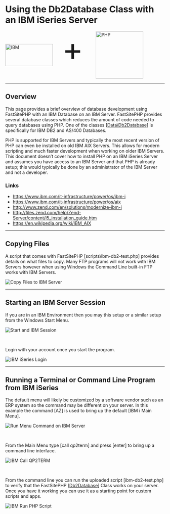 # Using the Db2Database Class with an IBM iSeries Server
<style>
    .logo-images { display:inline-flex; flex-direction:column; }
    .logo-images img { display:inline; width:150px; height:150px; }
    .logo-images img[alt='IBM'] { height:70px; margin-top:40px; margin-right:30px; }
    .logo-images span { font-size:100px; margin-right: 40px; margin-top: -5px; }
    @media (min-width:500px) {
        .logo-images { flex-direction:row; }
    }
</style>
<div class="logo-images">
    <img src="../../img/logos/IBM_logo.svg" alt="IBM">
    <span>+</span>
    <img src="../../img/logos/php.svg" alt="PHP">
</div>

---
## Overview
This page provides a brief overview of database development using FastSitePHP with an IBM Database on an IBM Server. FastSitePHP provides several database classes which reduces the amount of code needed to query databases using PHP. One of the classes [[Data\Db2Database](../api/Data_Db2Database)] is specifically for IBM DB2 and AS/400 Databases. 

PHP is supported for IBM Servers and typically the most recent version of PHP can even be installed on old IBM AIX Servers. This allows for modern scripting and much faster development when working on older IBM Servers. This document doesn’t cover how to install PHP on an IBM iSeries Server and assumes you have access to an IBM Server and that PHP is already setup; this would typically be done by an administrator of the IBM Server and not a developer.

### Links
* https://www.ibm.com/it-infrastructure/power/os/ibm-i
* https://www.ibm.com/it-infrastructure/power/os/aix
* http://www.zend.com/en/solutions/modernize-ibm-i
* http://files.zend.com/help/Zend-Server/content/i5_installation_guide.htm
* https://en.wikipedia.org/wiki/IBM_AIX

---
## Copying Files
A script that comes with FastSitePHP [scripts\ibm-db2-test.php] provides details on what files to copy. Many FTP programs will not work with IBM Servers however when using Windows the Command Line built-in FTP works with IBM Servers.

![Copy Files to IBM Server](https://dydn9njgevbmp.cloudfront.net/img/docs/as400/00_Upload_Using_FTP.png)

---
## Starting an IBM Server Session
If you are in an IBM Environment then you may this setup or a similar setup from the Windows Start Menu.

![Start and IBM Session](https://dydn9njgevbmp.cloudfront.net/img/docs/as400/01_IBM_Start_Session.png)

&nbsp;

Login with your account once you start the program.

![IBM iSeries Login](https://dydn9njgevbmp.cloudfront.net/img/docs/as400/02_IBM_Login.png)

---
## Running a Terminal or Command Line Program from IBM iSeries
The default menu will likely be customized by a software vendor such as an ERP system so the command may be different on your server. In this example the command [AZ] is used to bring up the default [IBM i Main Menu].

![Run Menu Command on IBM Server](https://dydn9njgevbmp.cloudfront.net/img/docs/as400/03_AZ_Command.png)

&nbsp;

From the Main Menu type [call qp2term] and press [enter] to bring up a command line interface.

![IBM Call QP2TERM](https://dydn9njgevbmp.cloudfront.net/img/docs/as400/04_QP2TERM.png)

&nbsp;

From the command line you can run the uploaded script [ibm-db2-test.php] to verify that the FastSitePHP [[Db2Database](../api/Data_Db2Database)] Class works on your server. Once you have it working you can use it as a starting point for custom scripts and apps.

![IBM Run PHP Script](https://dydn9njgevbmp.cloudfront.net/img/docs/as400/05_Running_Commands.png)
